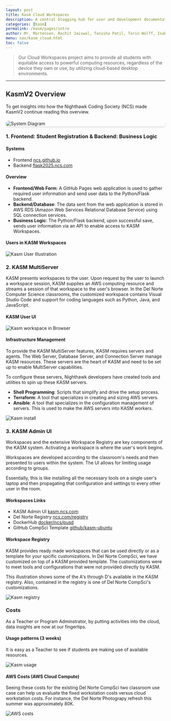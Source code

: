```yaml
---
layout: post
title: Kasm Cloud Workspaces
description: A central blogging hub for user and development documentation for the Kasm Cloud Workspaces Project
categories: [Kasm]
permalink: /kasm/pages/intro
author: Mr. Mortensen, Rachit Jaiswal, Tanisha Patil, Torin Wolff, Isabel Marilla
menu: nav/kasm_cloud.html
toc: false
---
```


> Our Cloud Workspaces project aims to provide all students with equitable access to powerful computing resources, regardless of the device they own or use, by utilizing cloud-based desktop environments.

<style>
    .system-diagram {
        display: block;
        max-width: 100%;
        margin: 20px auto;
        border-radius: 8px;
        transition: transform 0.3s ease;
        cursor: pointer;
        box-shadow: 0 4px 6px rgba(0, 0, 0, 0.1);
    }

    .system-diagram:hover {
        transform: scale(1.05);
    }

    .diagram-overlay {
        position: fixed;
        top: 0;
        left: 0;
        width: 100%;
        height: 100%;
        background: rgba(0, 0, 0, 0.8);
        display: flex;
        justify-content: center;
        align-items: center;
        visibility: hidden;
        opacity: 0;
        transition: visibility 0.3s, opacity 0.3s ease;
    }

    .diagram-overlay img {
        max-width: 90%;
        max-height: 90%;
        border-radius: 8px;
        box-shadow: 0 4px 6px rgba(0, 0, 0, 0.3);
    }

    .diagram-overlay.visible {
        visibility: visible;
        opacity: 1;
    }
</style>

---

## KasmV2 Overview

To get insights into how the Nighthawk Coding Society (NCS) made KasmV2 continue reading this overview.

<img src="{{site.baseurl}}/kasm_design/kasm_diagram.png" alt="System Diagram" class="system-diagram" onclick="toggleDiagram()">

<div class="diagram-overlay" id="diagram-overlay" onclick="toggleDiagram()">
    <img src="{{site.baseurl}}/kasm_design/kasm_diagram.png" alt="Enlarged System Diagram">
</div>

<script>
    function toggleDiagram() {
        const overlay = document.getElementById('diagram-overlay');
        overlay.classList.toggle('visible');
    }
</script>

### 1. Frontend: Student Registration & Backend: Business Logic

#### Systems

- Frontend [ncs.github.io](https://nighthawkcoders.github.io/portfolio_2025/login)
- Backend [flask2025.ncs.com](https://flask2025.nighthawkcodingsociety.com/login?next=/users/table2)

#### Overview

- **Frontend/Web Form**: A GitHub Pages web application is used to gather required user information and send user data to the Python/Flask backend.
- **Backend/Database**: The data sent from the web application is stored in AWS RDS (Amazon Web Services Relational Database Service) using SQL connection services.
- **Business Logic**: The Python/Flask backend, upon successful save, sends user information via an API to enable access to KASM Workspaces.

#### Users in KASM Workspaces

<img src="{{site.baseurl}}/kasm_design/kasm_users.png" alt="Kasm User Illustration">

### 2. KASM MultiServer

KASM presents workspaces to the user. Upon request by the user to launch a workspace session, KASM supplies an AWS computing resource and streams a session of that workspace to the user's browser. In the Del Norte Computer Science classrooms, the customized workspace contains Visual Studio Code and support for coding languages such as Python, Java, and JavaScript.

#### KASM User UI

<img src="{{site.baseurl}}/kasm_design/kasm_desktop.png" alt="Kasm workspace in Browser">

#### Infrastructure Management

To provide the KASM MultiServer features, KASM requires servers and agents. The Web Server, Database Server, and Connection Server manage KASM resources. These servers are the heart of KASM and need to be set up to enable MultiServer capabilities.

To configure these servers, Nighthawk developers have created tools and utilities to spin up these KASM servers.

- **Shell Programming**: Scripts that simplify and drive the setup process.
- **Terraform**: A tool that specializes in creating and sizing AWS servers.
- **Ansible**: A tool that specializes in the configuration management of servers. This is used to make the AWS servers into KASM workers.

<img src="{{site.baseurl}}/kasm_design/kasm_install.png" alt="Kasm install">

### 3. KASM Admin UI

Workspaces and the extensive Workspace Registry are key components of the KASM system. Activating a workspace is where the user's work begins.

Workspaces are developed according to the classroom's needs and then presented to users within the system. The UI allows for limiting usage according to groups.

Essentially, this is like installing all the necessary tools on a single user's laptop and then propagating that configuration and settings to every other user in the room.

#### Workspaces Links

- KASM Admin UI [kasm.ncs.com](https://kasm.nighthawkcodingsociety.com/):
- Del Norte Registry [ncs.com/registry](https://nighthawkcoders.github.io/kasm_registry/1.0/)
- DockerHub [docker/ncs/pusd](https://hub.docker.com/repository/docker/nighthawkcoders/pusd-student-ubuntu/general)
- GitHub CompSci Template [github/kasm-ubuntu](https://github.com/nighthawkcoders/Kasm-Ubuntu22.04-Image-Template)

#### Workspace Registry

KASM provides ready made workspaces that can be used directly or as a template for your spcific customizations.  In Del Norte CompSci, we have customized on top of a KASM provided template.  The customizations were to meet tools and configurations that were not provided directly by KASM.

This illustration shows some of the A's through D's available in the KASM registry.  Also, contained in the registry is one of Del Norte CompSci's customizations.

<img src="{{site.baseurl}}/kasm_design/kasm_registry.png" alt="Kasm registry">

### Costs

As a Teacher or Program Adminstrator, by putting activities into the cloud, data insights are now at our fingertips.  

#### Usage patterns (3 weeks)

It is easy as a Teacher to see if students are making use of available resources.

<img src="{{site.baseurl}}/kasm_design/kasm_usage.png" alt="Kasm usage">

#### AWS Costs (AWS Cloud Compute)

Seeing these costs for the existing Del Norte CompSci two classroom use case can help us evaluate the fixed workstation costs versus cloud workstation costs.  For instance, the Del Norte Photograpy refresh this summer was approximately 80K.

<img src="{{site.baseurl}}/kasm_design/aws_costs.png" alt="AWS costs">


